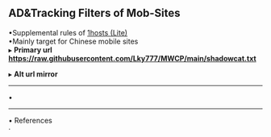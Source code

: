 ##  AD&Tracking Filters of Mob-Sites  

•Supplemental rules of [1hosts (Lite)](https://github.com/badmojr/1Hosts/)  
•Mainly target for Chinese mobile sites  
▸ **Primary url**  
**https://raw.githubusercontent.com/Lky777/MWCP/main/shadowcat.txt**  

▸ **Alt url mirror**  
****   

•   
___
• References  
· 

